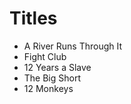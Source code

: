 # Titles

* A River Runs Through It
* Fight Club
* 12 Years a Slave
* The Big Short
* 12 Monkeys



